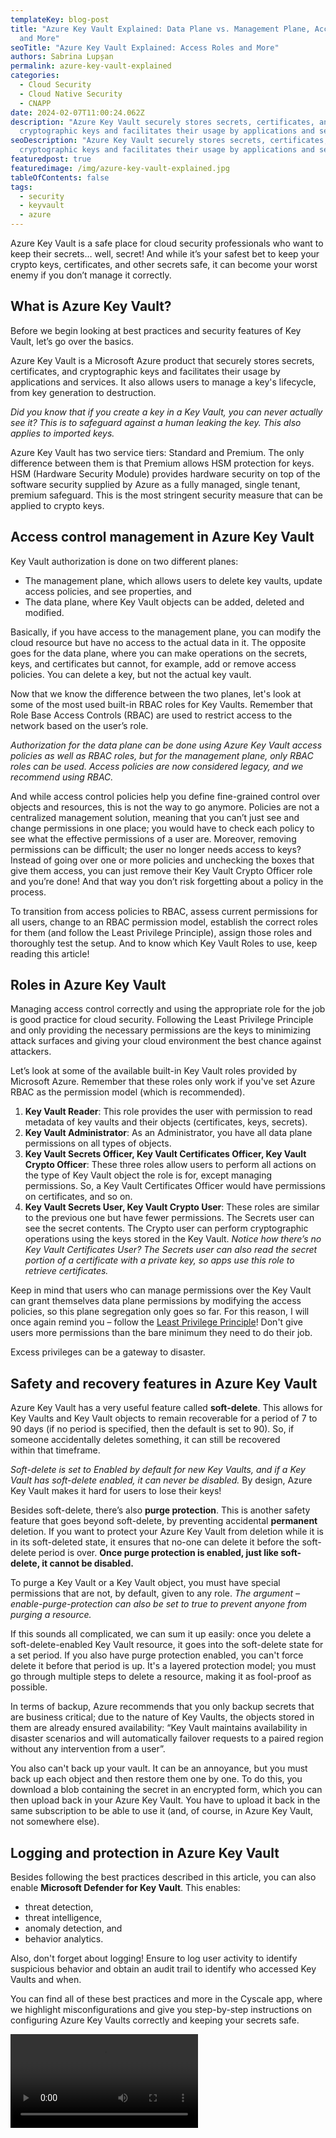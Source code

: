 ```yaml
---
templateKey: blog-post
title: "Azure Key Vault Explained: Data Plane vs. Management Plane, Access Roles
  and More"
seoTitle: "Azure Key Vault Explained: Access Roles and More"
authors: Sabrina Lupșan
permalink: azure-key-vault-explained
categories:
  - Cloud Security
  - Cloud Native Security
  - CNAPP
date: 2024-02-07T11:00:24.062Z
description: "Azure Key Vault securely stores secrets, certificates, and
  cryptographic keys and facilitates their usage by applications and services. "
seoDescription: "Azure Key Vault securely stores secrets, certificates, and
  cryptographic keys and facilitates their usage by applications and services. "
featuredpost: true
featuredimage: /img/azure-key-vault-explained.jpg
tableOfContents: false
tags:
  - security
  - keyvault
  - azure
---
```

<!--StartFragment-->

Azure Key Vault is a safe place for cloud security professionals who want to keep their secrets… well, secret! And while it’s your safest bet to keep your crypto keys, certificates, and other secrets safe, it can become your worst enemy if you don’t manage it correctly. 

## What is Azure Key Vault? 

Before we begin looking at best practices and security features of Key Vault, let’s go over the basics. 

Azure Key Vault is a Microsoft Azure product that securely stores secrets, certificates, and cryptographic keys and facilitates their usage by applications and services. It also allows users to manage a key's lifecycle, from key generation to destruction. 

*Did you know that if you create a key in a Key Vault, you can never actually see it? This is to safeguard against a human leaking the key. This also applies to imported keys.* 

Azure Key Vault has two service tiers: Standard and Premium. The only difference between them is that Premium allows HSM protection for keys. HSM (Hardware Security Module) provides hardware security on top of the software security supplied by Azure as a fully managed, single tenant, premium safeguard. This is the most stringent security measure that can be applied to crypto keys. 

## Access control management in Azure Key Vault 

Key Vault authorization is done on two different planes: 

* The management plane, which allows users to delete key vaults, update access policies, and see properties, and 
* The data plane, where Key Vault objects can be added, deleted and modified. 

Basically, if you have access to the management plane, you can modify the cloud resource but have no access to the actual data in it. The opposite goes for the data plane, where you can make operations on the secrets, keys, and certificates but cannot, for example, add or remove access policies. You can delete a key, but not the actual key vault. 

Now that we know the difference between the two planes, let's look at some of the most used built-in RBAC roles for Key Vaults. Remember that Role Base Access Controls (RBAC) are used to restrict access to the network based on the user’s role. 

*Authorization for the data plane can be done using Azure Key Vault access policies as well as RBAC roles, but for the management plane, only RBAC roles can be used. Access policies are now considered legacy, and we recommend using RBAC.* 

And while access control policies help you define fine-grained control over objects and resources, this is not the way to go anymore. Policies are not a centralized management solution, meaning that you can’t just see and change permissions in one place; you would have to check each policy to see what the effective permissions of a user are. Moreover, removing permissions can be difficult; the user no longer needs access to keys? Instead of going over one or more policies and unchecking the boxes that give them access, you can just remove their Key Vault Crypto Officer role and you’re done! And that way you don’t risk forgetting about a policy in the process. 

To transition from access policies to RBAC, assess current permissions for all users, change to an RBAC permission model, establish the correct roles for them (and follow the Least Privilege Principle), assign those roles and thoroughly test the setup. And to know which Key Vault Roles to use, keep reading this article! 

## Roles in Azure Key Vault 

Managing access control correctly and using the appropriate role for the job is good practice for cloud security. Following the Least Privilege Principle and only providing the necessary permissions are the keys to minimizing attack surfaces and giving your cloud environment the best chance against attackers. 

Let’s look at some of the available built-in Key Vault roles provided by Microsoft Azure. Remember that these roles only work if you've set Azure RBAC as the permission model (which is recommended). 

1. **Key Vault Reader**: This role provides the user with permission to read metadata of key vaults and their objects (certificates, keys, secrets). 
2. **Key Vault Administrator**: As an Administrator, you have all data plane permissions on all types of objects. 
3. **Key Vault Secrets Officer, Key Vault Certificates Officer, Key Vault Crypto Officer**: These three roles allow users to perform all actions on the type of Key Vault object the role is for, except managing permissions. So, a Key Vault Certificates Officer would have permissions on certificates, and so on. 
4. **Key Vault Secrets User, Key Vault Crypto User**: These roles are similar to the previous one but have fewer permissions. The Secrets user can see the secret contents. The Crypto user can perform cryptographic operations using the keys stored in the Key Vault. *Notice how there’s no Key Vault Certificates User? The Secrets user can also read the secret portion of a certificate with a private key, so apps use this role to retrieve certificates.* 

Keep in mind that users who can manage permissions over the Key Vault can grant themselves data plane permissions by modifying the access policies, so this plane segregation only goes so far. For this reason, I will once again remind you – follow the [Least Privilege Principle](https://cyscale.com/blog/check-for-least-privilege/)! Don't give users more permissions than the bare minimum they need to do their job.  

Excess privileges can be a gateway to disaster.  

## Safety and recovery features in Azure Key Vault 

Azure Key Vault has a very useful feature called **soft-delete**. This allows for Key Vaults and Key Vault objects to remain recoverable for a period of 7 to 90 days (if no period is specified, then the default is set to 90). So, if someone accidentally deletes something, it can still be recovered within that timeframe. 

*Soft-delete is set to Enabled by default for new Key Vaults, and if a Key Vault has soft-delete enabled, it can never be disabled.* By design, Azure Key Vault makes it hard for users to lose their keys! 

Besides soft-delete, there’s also **purge protection**. This is another safety feature that goes beyond soft-delete, by preventing accidental **permanent** deletion. If you want to protect your Azure Key Vault from deletion while it is in its soft-deleted state, it ensures that no-one can delete it before the soft-delete period is over. **Once purge protection is enabled, just like soft-delete, it cannot be disabled.**  

To purge a Key Vault or a Key Vault object, you must have special permissions that are not, by default, given to any role. *The argument –enable-purge-protection can also be set to true to prevent anyone from purging a resource.*  

If this sounds all complicated, we can sum it up easily: once you delete a soft-delete-enabled Key Vault resource, it goes into the soft-delete state for a set period. If you also have purge protection enabled, you can't force delete it before that period is up. It's a layered protection model; you must go through multiple steps to delete a resource, making it as fool-proof as possible.  

In terms of backup, Azure recommends that you only backup secrets that are business critical; due to the nature of Key Vaults, the objects stored in them are already ensured availability: “Key Vault maintains availability in disaster scenarios and will automatically failover requests to a paired region without any intervention from a user”.  

You also can't back up your vault. It can be an annoyance, but you must back up each object and then restore them one by one. To do this, you download a blob containing the secret in an encrypted form, which you can then upload back in your Azure Key Vault. You have to upload it back in the same subscription to be able to use it (and, of course, in Azure Key Vault, not somewhere else). 

## Logging and protection in Azure Key Vault 

Besides following the best practices described in this article, you can also enable **Microsoft Defender for Key Vault**. This enables: 

* threat detection,  
* threat intelligence,  
* anomaly detection, and  
* behavior analytics. 

Also, don't forget about logging! Ensure to log user activity to identify suspicious behavior and obtain an audit trail to identify who accessed Key Vaults and when. 

You can find all of these best practices and more in the Cyscale app, where we highlight misconfigurations and give you step-by-step instructions on configuring Azure Key Vaults correctly and keeping your secrets safe. 

<video width="auto" height="auto" controls="" tabindex="2"><source src="https://d3n52qn7viv754.cloudfront.net/videos/data-security-tour.mp4" type="video/mp4">Your browser does not support the video tag.</video>

<!--EndFragment-->